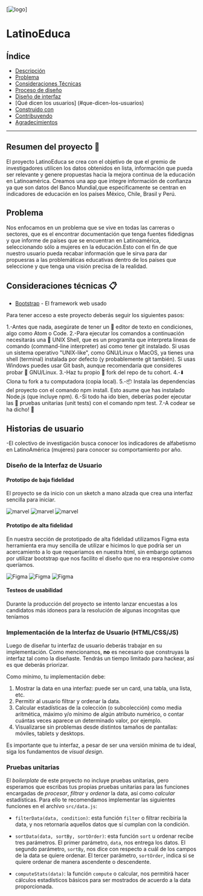 [![logo](https://i.ibb.co/dcmwHSb/light-bulb-2.png)]

# LatinoEduca

## Índice

- [Descripción](#resumen-del-proyecto)
- [Problema](#problema)
- [Consideraciones Técnicas](#Consideraciones-técnicas)
- [Proceso de diseño](#historias-de-usuario)
- [Diseño de interfaz](#prototipado)
- [Qué dicen los usuarios] (#que-dicen-los-usuarios)
- [Construido con](#construido-con)
- [Contribuyendo](#contribuyendo)
- [Agradecimientos](#agradecimientos)


---


## Resumen del proyecto 🚀

El proyecto LatinoEduca se crea con el objetivo de que el gremio de investigadores utilicen los datos obtenidos en lista, información que pueda ser relevante y genere propuestas hacia la mejora continua de la educación en Latinoamérica. Creamos una app que integre información de confianza ya que son datos del Banco Mundial,que especificamente se centran en indicadores de educación en los países México, Chile, Brasil y Perú.

## Problema  
Nos enfocamos en un problema que se vive en todas las carreras o sectores, que es el encontrar documentación que tenga fuentes fidedignas y que informe de países que se encuentran en Latinoamérica, seleccionando sólo a mujeres en la educación.Esto con el fin de que nuestro usuario pueda recabar información que le sirva para dar propuesras a las problemáticas educativas dentro de los países que seleccione y que tenga una visión precisa de la realidad.

## Consideraciones técnicas 📋
* [Bootstrap](https://getbootstrap.com/docs/4.2/getting-started/download/) - El framework web usado

Para tener acceso a este proyecto deberás seguir los siguientes pasos:

1.-Antes que nada, asegúrate de tener un 📝 editor de texto en condiciones, algo como Atom o Code.
2.-Para ejecutar los comandos a continuación necesitarás una 🐚 UNIX Shell, que es un programita que interpreta líneas de comando (command-line interpreter) así como tener git instalado. Si usas un sistema operativo "UNIX-like", como GNU/Linux o MacOS, ya tienes una shell (terminal) instalada por defecto (y probablemente git también). Si usas Windows puedes usar Git bash, aunque recomendaría que consideres probar 🐧 GNU/Linux.
3.-Haz tu propio 🍴 fork del repo de tu cohort.
4.-⬇️ Clona tu fork a tu computadora (copia local).
5.-📦 Instala las dependencias del proyecto con el comando npm install. Esto asume que has instalado Node.js (que incluye npm).
6.-Si todo ha ido bien, deberías poder ejecutar las 🚥 pruebas unitarias (unit tests) con el comando npm test.
7.-A codear se ha dicho! 🚀

## Historias de usuario
-El colectivo de investigación busca conocer los indicadores de alfabetismo en LatinoAmérica (mujeres) para conocer su comportamiento por año.


### Diseño de la Interfaz de Usuario

#### Prototipo de baja fidelidad

El proyecto se da inicio con un sketch a mano alzada que crea una interfaz sencilla para iniciar.

![marvel](https://i.ibb.co/b2sndrk/Imagen-de-i-OS-1.jpg)
![marvel](https://i.ibb.co/RbY4j0r/Imagen-de-i-OS-2.jpg)
![marvel](https://i.ibb.co/JF8nTdL/Imagen-de-i-OS.jpg)

#### Prototipo de alta fidelidad

En nuestra sección de prototipado de alta fidelidad utilizamos Figma esta herramienta era muy sencilla de utilizar e hicimos lo que podría ser un acercamiento a lo que requeriamos en nuestra html, sin embargo optamos por utilizar bootstrap que nos facilito el diseño que no era responsive como queríamos.

![Figma](https://i.ibb.co/yVq1LdK/fig1.jpg)
![Figma](https://i.ibb.co/hmv8PRk/fig2.jpg)
![Figma](https://i.ibb.co/SJZWb4T/fig3.jpg)


#### Testeos de usabilidad

Durante la producción del proyecto se intento lanzar encuestas a los candidatos más idoneos para la resolución de algunas incognitas que teníamos 

### Implementación de la Interfaz de Usuario (HTML/CSS/JS)

Luego de diseñar tu interfaz de usuario deberás trabajar en su implementación.
Como mencionamos, **no** es necesario que construyas la interfaz tal como la
diseñaste. Tendrás un tiempo limitado para hackear, así es que deberás
priorizar.

Como mínimo, tu implementación debe:

1. Mostrar la data en una interfaz: puede ser un card, una tabla, una lista, etc.
2. Permitir al usuario filtrar y ordenar la data.
3. Calcular estadísticas de la colección (o subcolección) como media aritmética,
   máximo y/o mínimo de algún atributo numérico, o contar cuántas veces aparece
   un determinado valor, por ejemplo.
4. Visualizarse sin problemas desde distintos tamaños de pantallas: móviles,
   tablets y desktops.

Es importante que tu interfaz, a pesar de ser una versión mínima de tu ideal,
siga los fundamentos de _visual design_.

### Pruebas unitarias

El _boilerplate_ de este proyecto no incluye pruebas unitarias, pero esperamos
que escribas tus propias pruebas unitarias para las funciones encargadas de
_procesar_, _filtrar_ y _ordenar_ la data, así como _calcular_ estadísticas.
Para ello te recomendamos implementar las siguientes funciones en el archivo
`src/data.js`:

- `filterData(data, condition)`: esta función `filter` o filtrar recibiría la
  data, y nos retornaría aquellos datos que sí cumplan con la condición.

- `sortData(data, sortBy, sortOrder)`: esta función `sort` u ordenar
  recibe tres parámetros.
  El primer parámetro, `data`, nos entrega los datos.
  El segundo parámetro, `sortBy`, nos dice con respecto a cuál de los campos de
  la data se quiere ordenar.
  El tercer parámetro, `sortOrder`, indica si se quiere ordenar de manera
  ascendente o descendente.

- `computeStats(data)`: la función `compute` o calcular, nos permitirá hacer
  cálculos estadísticos básicos para ser mostrados de acuerdo a la data
  proporcionada.



